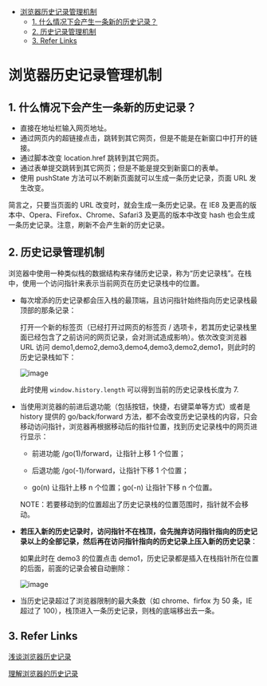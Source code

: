 - [浏览器历史记录管理机制](#)
  - [1. 什么情况下会产生一条新的历史记录？](#1)
  - [2. 历史记录管理机制](#2)
  - [3. Refer Links](#3-refer-links)

# 浏览器历史记录管理机制

## 1. 什么情况下会产生一条新的历史记录？

- 直接在地址栏输入网页地址。
- 通过网页内的超链接点击，跳转到其它网页，但是不能是在新窗口中打开的链接。
- 通过脚本改变 location.href 跳转到其它网页。
- 通过表单提交跳转到其它网页；但是不能是提交到新窗口的表单。
- 使用 pushState 方法可以不刷新页面就可以生成一条历史记录，页面 URL 发生改变。

简言之，只要当页面的 URL 改变时，就会生成一条历史记录。在 IE8 及更高的版本中、Opera、Firefox、Chrome、Safari3 及更高的版本中改变 hash 也会生成一条历史记录。注意，刷新不会产生新的历史记录。

## 2. 历史记录管理机制

浏览器中使用一种类似栈的数据结构来存储历史记录，称为“历史记录栈”。在栈中，使用一个访问指针来表示当前网页在历史记录栈中的位置。
- 每次增添的历史记录都会压入栈的最顶端，且访问指针始终指向历史记录栈最顶部的那条记录：

  打开一个新的标签页（已经打开过网页的标签页 / 选项卡，若其历史记录栈里面已经包含了之前访问的网页记录，会对测试造成影响）。依次改变浏览器 URL 访问 demo1,demo2,demo3,demo4,demo3,demo2,demo1，则此时的历史记录栈如下：

  ![image](http://otaivnlxc.bkt.clouddn.com/jpg/2017/12/13/8ac9cadfc1f2a9826fd4f8723167f16d.jpg)

  此时使用 `window.history.length` 可以得到当前的历史记录栈长度为 7.

- 当使用浏览器的前进后退功能（包括按钮，快捷，右键菜单等方式）或者是 history 提供的 go/back/forward 方法，都不会改变历史记录栈的内容，只会移动访问指针，浏览器再根据移动后的指针位置，找到历史记录栈中的网页进行显示：

  - 前进功能 /go(1)/forward，让指针上移 1 个位置；

  - 后退功能 /go(-1)/forward，让指针下移 1 个位置；

  - go(n) 让指针上移 n 个位置；go(-n) 让指针下移 n 个位置。

  NOTE：若要移动到的位置超出了历史记录栈的位置范围时，指针就不会移动。

- **若压入新的历史记录时，访问指针不在栈顶，会先抛弃访问指针指向的历史记录以上的全部记录，然后再在访问指针指向的历史记录上压入新的历史记录**：

  如果此时在 demo3 的位置点击 demo1，历史记录都是插入在栈指针所在位置的后面，前面的记录会被自动删除：

  ![image](http://otaivnlxc.bkt.clouddn.com/jpg/2017/12/13/795bfe7a80a108508fefcab1e0fb0273.jpg)

- 当历史记录超过了浏览器限制的最大条数（如 chrome、firfox 为 50 条，IE 超过了 100），栈顶进入一条历史记录，则栈的底端移出去一条。

## 3. Refer Links

[浅谈浏览器历史记录](https://x-front-team.github.io/2016/11/28/%E6%B5%85%E8%B0%88%E6%B5%8F%E8%A7%88%E5%99%A8%E5%8E%86%E5%8F%B2%E8%AE%B0%E5%BD%95/)

[理解浏览器的历史记录](http://www.daxueit.com/article/14768.html)